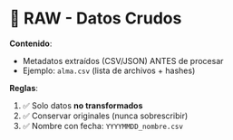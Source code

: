 # 🥩 RAW - Datos Crudos

**Contenido**:  
- Metadatos extraídos (CSV/JSON) ANTES de procesar  
- Ejemplo: `alma.csv` (lista de archivos + hashes)  

**Reglas**:  
1. ✅ Solo datos **no transformados**  
2. ✅ Conservar originales (nunca sobrescribir)  
3. ✅ Nombre con fecha: `YYYYMMDD_nombre.csv`
